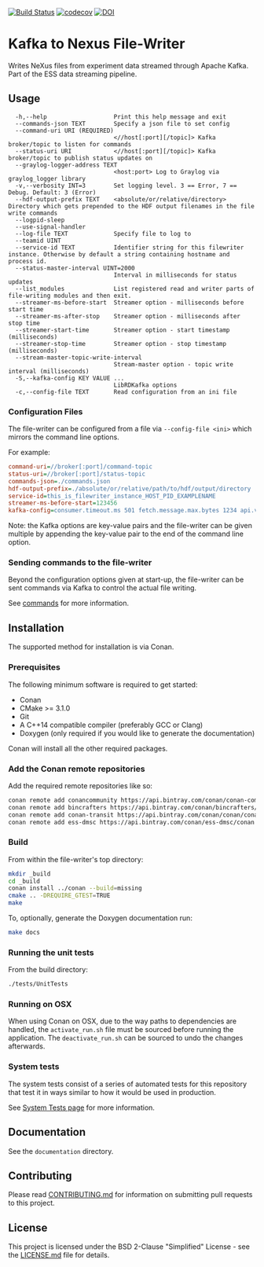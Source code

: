[![Build Status](https://jenkins.esss.dk/dm/job/ess-dmsc/job/kafka-to-nexus/job/master/badge/icon)](https://jenkins.esss.dk/dm/job/ess-dmsc/job/kafka-to-nexus/job/master/)
[![codecov](https://codecov.io/gh/ess-dmsc/kafka-to-nexus/branch/master/graph/badge.svg)](https://codecov.io/gh/ess-dmsc/kafka-to-nexus)
[![DOI](https://zenodo.org/badge/81435658.svg)](https://zenodo.org/badge/latestdoi/81435658)


# Kafka to Nexus File-Writer

Writes NeXus files from experiment data streamed through Apache Kafka.
Part of the ESS data streaming pipeline.

## Usage

```
  -h,--help                   Print this help message and exit
  --commands-json TEXT        Specify a json file to set config
  --command-uri URI (REQUIRED)
                              <//host[:port][/topic]> Kafka broker/topic to listen for commands
  --status-uri URI            <//host[:port][/topic]> Kafka broker/topic to publish status updates on
  --graylog-logger-address TEXT
                              <host:port> Log to Graylog via graylog_logger library
  -v,--verbosity INT=3        Set logging level. 3 == Error, 7 == Debug. Default: 3 (Error)
  --hdf-output-prefix TEXT    <absolute/or/relative/directory> Directory which gets prepended to the HDF output filenames in the file write commands
  --logpid-sleep              
  --use-signal-handler        
  --log-file TEXT             Specify file to log to
  --teamid UINT               
  --service-id TEXT           Identifier string for this filewriter instance. Otherwise by default a string containing hostname and process id.
  --status-master-interval UINT=2000
                              Interval in milliseconds for status updates
  --list_modules              List registered read and writer parts of file-writing modules and then exit.
  --streamer-ms-before-start  Streamer option - milliseconds before start time
  --streamer-ms-after-stop    Streamer option - milliseconds after stop time
  --streamer-start-time       Streamer option - start timestamp (milliseconds)
  --streamer-stop-time        Streamer option - stop timestamp (milliseconds)
  --stream-master-topic-write-interval
                              Stream-master option - topic write interval (milliseconds)
  -S,--kafka-config KEY VALUE ...
                              LibRDKafka options
  -c,--config-file TEXT       Read configuration from an ini file
```

### Configuration Files

The file-writer can be configured from a file via `--config-file <ini>` which mirrors the command line options.

For example:

```ini
command-uri=//broker[:port]/command-topic
status-uri=//broker[:port]/status-topic
commands-json=./commands.json
hdf-output-prefix=./absolute/or/relative/path/to/hdf/output/directory
service-id=this_is_filewriter_instance_HOST_PID_EXAMPLENAME
streamer-ms-before-start=123456
kafka-config=consumer.timeout.ms 501 fetch.message.max.bytes 1234 api.version.request true
```

Note: the Kafka options are key-value pairs and the file-writer can be given multiple by appending the key-value pair to 
the end of the command line option.

### Sending commands to the file-writer

Beyond the configuration options given at start-up, the file-writer can be sent commands via Kafka to control the actual file writing.

See [commands](documentation/commands.md) for more information.

## Installation

The supported method for installation is via Conan.

### Prerequisites

The following minimum software is required to get started:

- Conan
- CMake >= 3.1.0
- Git
- A C++14 compatible compiler (preferably GCC or Clang)
- Doxygen (only required if you would like to generate the documentation)

Conan will install all the other required packages.

### Add the Conan remote repositories

Add the required remote repositories like so:

```bash
conan remote add conancommunity https://api.bintray.com/conan/conan-community/conan
conan remote add bincrafters https://api.bintray.com/conan/bincrafters/public-conan
conan remote add conan-transit https://api.bintray.com/conan/conan/conan-transit
conan remote add ess-dmsc https://api.bintray.com/conan/ess-dmsc/conan
```

### Build

From within the file-writer's top directory:

```bash
mkdir _build
cd _build
conan install ../conan --build=missing
cmake .. -DREQUIRE_GTEST=TRUE
make
```

To, optionally, generate the Doxygen documentation run:
```bash
make docs
```

### Running the unit tests

From the build directory:

```bash
./tests/UnitTests
```

### Running on OSX

When using Conan on OSX, due to the way paths to dependencies are handled,
the `activate_run.sh` file must be sourced before running the application. The
`deactivate_run.sh` can be sourced to undo the changes afterwards.

### System tests

The system tests consist of a series of automated tests for this repository that test it in ways similar to how it would 
be used in production.

See [System Tests page](system-tests/README.md) for more information.

## Documentation

See the `documentation` directory.

## Contributing

Please read [CONTRIBUTING.md](CONTRIBUTING.md) for information on submitting pull requests to this project.

## License

This project is licensed under the BSD 2-Clause "Simplified" License - see the [LICENSE.md](LICENSE.md) file for details.
